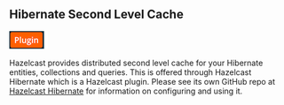 
## Hibernate Second Level Cache

![image](images/Plugin.png)

Hazelcast provides distributed second level cache for your Hibernate entities, collections and queries. This is offered through Hazelcast Hibernate which is a Hazelcast plugin. Please see its own GitHub repo at <a href="https://github.com/hazelcast/hazelcast-hibernate" target="_blank">Hazelcast Hibernate</a> for information on configuring and using it.


